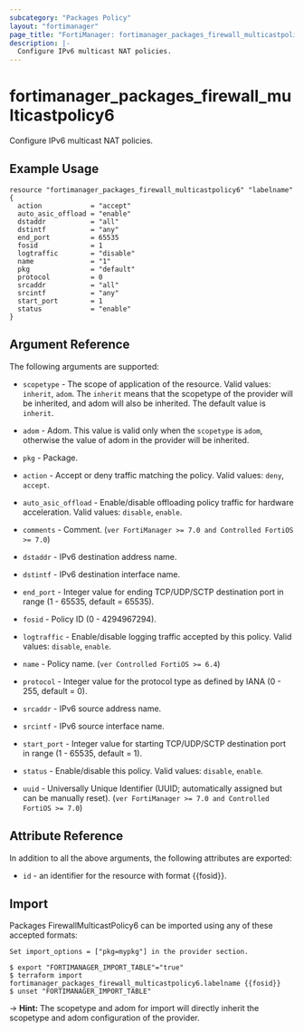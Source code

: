 ```yaml
---
subcategory: "Packages Policy"
layout: "fortimanager"
page_title: "FortiManager: fortimanager_packages_firewall_multicastpolicy6"
description: |-
  Configure IPv6 multicast NAT policies.
---
```


# fortimanager_packages_firewall_multicastpolicy6
Configure IPv6 multicast NAT policies.

## Example Usage

```hcl
resource "fortimanager_packages_firewall_multicastpolicy6" "labelname" {
  action            = "accept"
  auto_asic_offload = "enable"
  dstaddr           = "all"
  dstintf           = "any"
  end_port          = 65535
  fosid             = 1
  logtraffic        = "disable"
  name              = "1"
  pkg               = "default"
  protocol          = 0
  srcaddr           = "all"
  srcintf           = "any"
  start_port        = 1
  status            = "enable"
}
```

## Argument Reference


The following arguments are supported:

* `scopetype` - The scope of application of the resource. Valid values: `inherit`, `adom`. The `inherit` means that the scopetype of the provider will be inherited, and adom will also be inherited. The default value is `inherit`.
* `adom` - Adom. This value is valid only when the `scopetype` is `adom`, otherwise the value of adom in the provider will be inherited.
* `pkg` - Package.

* `action` - Accept or deny traffic matching the policy. Valid values: `deny`, `accept`.

* `auto_asic_offload` - Enable/disable offloading policy traffic for hardware acceleration. Valid values: `disable`, `enable`.

* `comments` - Comment. (`ver FortiManager >= 7.0 and Controlled FortiOS >= 7.0`)
* `dstaddr` - IPv6 destination address name.
* `dstintf` - IPv6 destination interface name.
* `end_port` - Integer value for ending TCP/UDP/SCTP destination port in range (1 - 65535, default = 65535).
* `fosid` - Policy ID (0 - 4294967294).
* `logtraffic` - Enable/disable logging traffic accepted by this policy. Valid values: `disable`, `enable`.

* `name` - Policy name. (`ver Controlled FortiOS >= 6.4`)
* `protocol` - Integer value for the protocol type as defined by IANA (0 - 255, default = 0).
* `srcaddr` - IPv6 source address name.
* `srcintf` - IPv6 source interface name.
* `start_port` - Integer value for starting TCP/UDP/SCTP destination port in range (1 - 65535, default = 1).
* `status` - Enable/disable this policy. Valid values: `disable`, `enable`.

* `uuid` - Universally Unique Identifier (UUID; automatically assigned but can be manually reset). (`ver FortiManager >= 7.0 and Controlled FortiOS >= 7.0`)


## Attribute Reference

In addition to all the above arguments, the following attributes are exported:
* `id` - an identifier for the resource with format {{fosid}}.

## Import

Packages FirewallMulticastPolicy6 can be imported using any of these accepted formats:
```
Set import_options = ["pkg=mypkg"] in the provider section.

$ export "FORTIMANAGER_IMPORT_TABLE"="true"
$ terraform import fortimanager_packages_firewall_multicastpolicy6.labelname {{fosid}}
$ unset "FORTIMANAGER_IMPORT_TABLE"
```
-> **Hint:** The scopetype and adom for import will directly inherit the scopetype and adom configuration of the provider.
